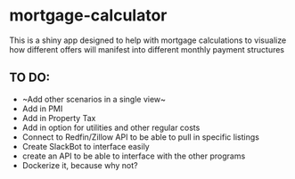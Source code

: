 # mortgage-calculator

This is a shiny app designed to help with mortgage calculations to visualize how different offers will manifest into different monthly payment structures


## TO DO:
* ~Add other scenarios in a single view~
* Add in PMI 
* Add in Property Tax
* Add in option for utilities and other regular costs
* Connect to Redfin/Zillow API to be able to pull in specific listings
* Create SlackBot to interface easily
* create an API to be able to interface with the other programs
* Dockerize it, because why not?
